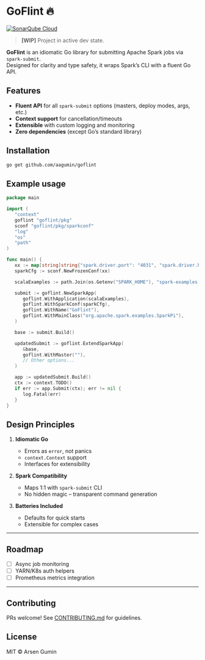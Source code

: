 # GoFlint 🔥

[![SonarQube Cloud](https://sonarcloud.io/images/project_badges/sonarcloud-light.svg)](https://sonarcloud.io/summary/new_code?id=aagumin_goflint)

> **[WIP]** Project in active dev state.

**GoFlint** is an idiomatic Go library for submitting Apache Spark jobs via `spark-submit`.  
Designed for clarity and type safety, it wraps Spark’s CLI with a fluent Go API.


## Features

- **Fluent API** for all `spark-submit` options (masters, deploy modes, args, etc.)
- **Context support** for cancellation/timeouts
- **Extensible** with custom logging and monitoring
- **Zero dependencies** (except Go’s standard library)

## Installation

```bash
go get github.com/aagumin/goflint
```

## Example usage

```go
package main

import (
   "context"
   goflint "goflint/pkg"
   sconf "goflint/pkg/sparkconf"
   "log"
   "os"
   "path"
)

func main() {
   xx := map[string]string{"spark.driver.port": "4031", "spark.driver.host": "localhost"}
   sparkCfg := sconf.NewFrozenConf(xx)

   scalaExamples := path.Join(os.Getenv("SPARK_HOME"), "spark-examples.jar")

   submit := goflint.NewSparkApp(
      goflint.WithApplication(scalaExamples),
      goflint.WithSparkConf(sparkCfg),
      goflint.WithName("GoFlint"),
      goflint.WithMainClass("org.apache.spark.examples.SparkPi"),
   )

   base := submit.Build()

   updatedSubmit := goflint.ExtendSparkApp(
      &base,
      goflint.WithMaster(""),
      // Other options...
   )

   app := updatedSubmit.Build()
   ctx := context.TODO()
   if err := app.Submit(ctx); err != nil {
      log.Fatal(err)
   }
}
```

## Design Principles

1. **Idiomatic Go**
    - Errors as `error`, not panics
    - `context.Context` support
    - Interfaces for extensibility

2. **Spark Compatibility**
    - Maps 1:1 with `spark-submit` CLI
    - No hidden magic – transparent command generation

3. **Batteries Included**
    - Defaults for quick starts
    - Extensible for complex cases

---

## Roadmap

- [ ] Async job monitoring
- [ ] YARN/K8s auth helpers
- [ ] Prometheus metrics integration

---

## Contributing

PRs welcome! See [CONTRIBUTING.md](CONTRIBUTING.md) for guidelines.

## License

MIT © Arsen Gumin
